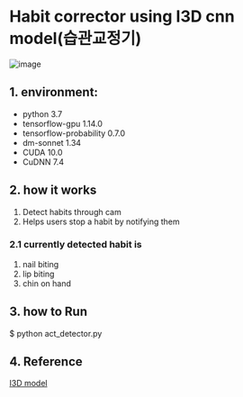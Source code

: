 # Habit corrector using I3D cnn model(습관교정기)

![image](https://github.com/Juminn/Car-Web/assets/90203114/e47990bf-9950-44b7-ab36-4b6105ab1063)


## 1. environment:
- python 3.7
- tensorflow-gpu 1.14.0
- tensorflow-probability 0.7.0
- dm-sonnet 1.34
- CUDA 10.0
- CuDNN 7.4


## 2. how it works
1. Detect habits through cam
2. Helps users stop a habit by notifying them
  ### 2.1 currently detected habit is
  1. nail biting
  2. lip biting
  3. chin on hand

## 3. how to Run
$ python act_detector.py

## 4. Reference
[I3D model](https://github.com/deepmind/kinetics-i3d)

